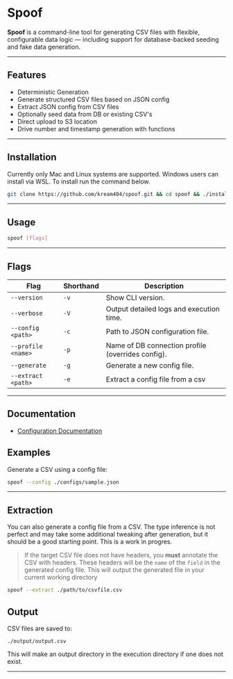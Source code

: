 # Spoof

**Spoof** is a command-line tool for generating CSV files with flexible, configurable data logic — including support for database-backed seeding and fake data generation.

---
## Features
- Deterministic Generation
- Generate structured CSV files based on JSON config
- Extract JSON config from CSV files
- Optionally seed data from DB or existing CSV's
- Direct upload to S3 location
- Drive number and timestamp generation with functions
---
## Installation

Currently only Mac and Linux systems are supported. Windows users can install via WSL. To install run the command below.

```bash
git clone https://github.com/kream404/spoof.git && cd spoof && ./install.sh
```

---

## Usage

```bash
spoof [flags]
```

---

## Flags

| Flag                      | Shorthand | Description                                         |
|---------------------------|-----------|-----------------------------------------------------|
| `--version`               | `-v`      | Show CLI version.                                   |
| `--verbose`               | `-V`      | Output detailed logs and execution time.            |
| `--config <path>`         | `-c`      | Path to JSON configuration file.                    |
| `--profile <name>`        | `-p`      | Name of DB connection profile (overrides config).   |
| `--generate`               | `-g`      | Generate a new config file.                                   |
| `--extract <path>`               | `-e`      | Extract a config file from a csv                                   |

---


## Documentation

- [Configuration Documentation](./docs/config.md)

## Examples

Generate a CSV using a config file:

```bash
spoof --config ./configs/sample.json
```
---

## Extraction

You can also generate a config file from a CSV. The type inference is not perfect and may take some additional tweaking after generation, but it should be a good starting point. This is a work in progres.

> If the target CSV file does not have headers, you **must** annotate the CSV with headers. These headers will be the `name` of the `field` in the generated config file. This will output the generated file in your current working directory

```bash
spoof --extract ./path/to/csvfile.csv
```

## Output

CSV files are saved to:

```
./output/output.csv
```

This will make an output directory in the execution directory if one does not exist.

---
